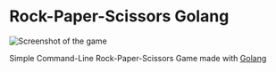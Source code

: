 # Rock-Paper-Scissors Golang

![Screenshot of the game](http://lrodriguez.me/images/rock_paper_scissors.png)

Simple Command-Line Rock-Paper-Scissors Game made with [Golang](https://golang.org/)
